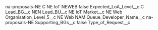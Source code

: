<?xml version="1.0" encoding="UTF-8"?>
<CustomMetadata xmlns="http://soap.sforce.com/2006/04/metadata" xmlns:xsi="http://www.w3.org/2001/XMLSchema-instance" xmlns:xsd="http://www.w3.org/2001/XMLSchema">
    <label>na-proposals-NE C NE IoT NEWEB</label>
    <protected>false</protected>
    <values>
        <field>Expected_LoA_Level__c</field>
        <value xsi:type="xsd:string">C</value>
    </values>
    <values>
        <field>Lead_BG__c</field>
        <value xsi:type="xsd:string">NEN</value>
    </values>
    <values>
        <field>Lead_BU__c</field>
        <value xsi:type="xsd:string">NE IoT</value>
    </values>
    <values>
        <field>Market__c</field>
        <value xsi:type="xsd:string">NE Web</value>
    </values>
    <values>
        <field>Organisation_Level_5__c</field>
        <value xsi:type="xsd:string">NE Web NAM</value>
    </values>
    <values>
        <field>Queue_Developer_Name__c</field>
        <value xsi:type="xsd:string">na-proposals-NE</value>
    </values>
    <values>
        <field>Supporting_BGs__c</field>
        <value xsi:type="xsd:boolean">false</value>
    </values>
    <values>
        <field>Type_of_Request__c</field>
        <value xsi:nil="true"/>
    </values>
</CustomMetadata>
